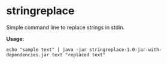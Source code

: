 stringreplace
=============

Simple command line to replace strings in stdin.

__Usage__:

    echo "sample text" | java -jar stringreplace-1.0-jar-with-dependencies.jar text "replaced text"

